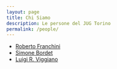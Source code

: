 ```yaml
---
layout: page
title: Chi Siamo
description: Le persone del JUG Torino
permalink: /people/
---
```


- [Roberto Franchini](robertofranchini/)
- [Simone Bordet](simonebordet/)
- [Luigi R. Viggiano](luigiviggiano/)
